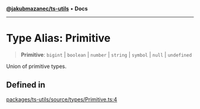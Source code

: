 [**@jakubmazanec/ts-utils**](../README.md) • **Docs**

---

# Type Alias: Primitive

> **Primitive**: `bigint` \| `boolean` \| `number` \| `string` \| `symbol` \| `null` \| `undefined`

Union of primitive types.

## Defined in

[packages/ts-utils/source/types/Primitive.ts:4](https://github.com/jakubmazanec/tools/blob/863f04cbbb9368fd023f0309084819aa9247d808/packages/ts-utils/source/types/Primitive.ts#L4)

